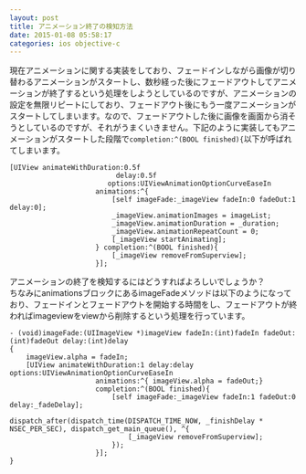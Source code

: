 ```yaml
---
layout: post
title: アニメーション終了の検知方法
date: 2015-01-08 05:58:17
categories: ios objective-c
---
```

<!-- {% raw %} -->
<p>現在アニメーションに関する実装をしており、フェードインしながら画像が切り替わるアニメーションがスタートし、数秒経った後にフェードアウトしてアニメーションが終了するという処理をしようとしているのですが、アニメーションの設定を無限リピートにしており、フェードアウト後にもう一度アニメーションがスタートしてしまいます。なので、フェードアウトした後に画像を画面から消そうとしているのですが、それがうまくいきません。下記のように実装してもアニメーションがスタートした段階で<code>completion:^(BOOL finished){</code>以下が呼ばれてしまいます。</p>

<pre><code>[UIView animateWithDuration:0.5f
                          delay:0.5f
                        options:UIViewAnimationOptionCurveEaseIn
                     animations:^{
                         [self imageFade:_imageView fadeIn:0 fadeOut:1 delay:0];
                         _imageView.animationImages = imageList;
                         _imageView.animationDuration = _duration;
                         _imageView.animationRepeatCount = 0;
                         [_imageView startAnimating];
                     } completion:^(BOOL finished){
                         [_imageView removeFromSuperview];
                     }];
</code></pre>

<p>アニメーションの終了を検知するにはどうすればよろしいでしょうか？<br>
ちなみにanimationsブロックにあるimageFadeメソッドは以下のようになっており、フェードインとフェードアウトを開始する時間をし、フェードアウトが終わればimageviewをviewから削除するという処理を行っています。</p>

<pre><code>- (void)imageFade:(UIImageView *)imageView fadeIn:(int)fadeIn fadeOut:(int)fadeOut delay:(int)delay
{
    imageView.alpha = fadeIn;
    [UIView animateWithDuration:1 delay:delay options:UIViewAnimationOptionCurveEaseIn
                     animations:^{ imageView.alpha = fadeOut;}
                     completion:^(BOOL finished){
                         [self imageFade:_imageView fadeIn:1 fadeOut:0 delay:_fadeDelay];
                         dispatch_after(dispatch_time(DISPATCH_TIME_NOW, _finishDelay * NSEC_PER_SEC), dispatch_get_main_queue(), ^{
                             [_imageView removeFromSuperview];
                         });
                     }];
}
</code></pre>
<!-- {% endraw %} -->
